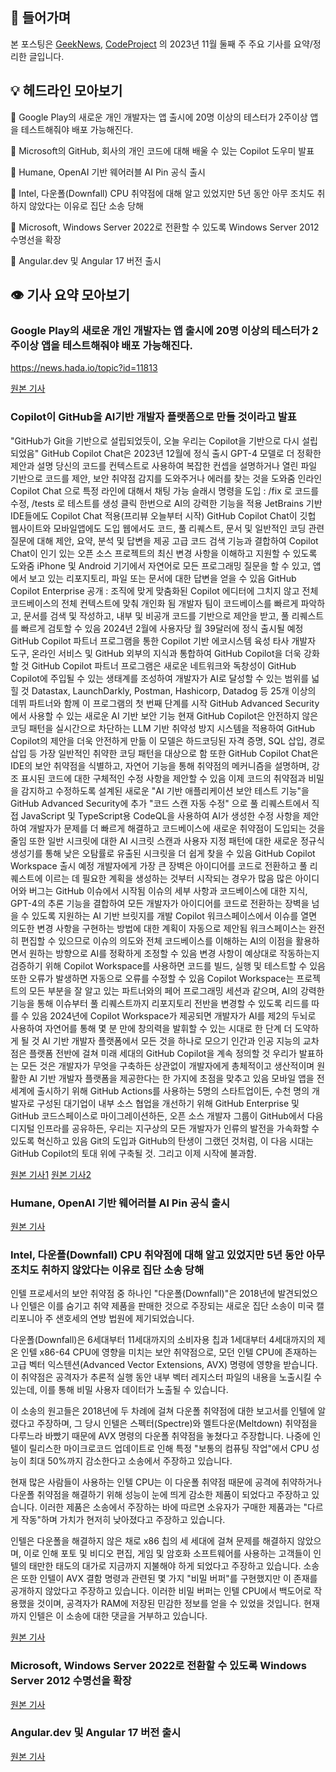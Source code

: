 ## 📢 들어가며

본 포스팅은 [GeekNews](https://news.hada.io/), [CodeProject](https://www.codeproject.com/script/news/list.aspx) 의 2023년 11월 둘째 주 주요 기사를 요약/정리한 글입니다.

## 💡 헤드라인 모아보기

📰 Google Play의 새로운 개인 개발자는 앱 출시에 20명 이상의 테스터가 2주이상 앱을 테스트해줘야 배포 가능해진다.

📰 Microsoft의 GitHub, 회사의 개인 코드에 대해 배울 수 있는 Copilot 도우미 발표

📰 Humane, OpenAI 기반 웨어러블 AI Pin 공식 출시

📰 Intel, 다운폴(Downfall) CPU 취약점에 대해 알고 있었지만 5년 동안 아무 조치도 취하지 않았다는 이유로 집단 소송 당해

📰 Microsoft, Windows Server 2022로 전환할 수 있도록 Windows Server 2012 수명선을 확장

📰 Angular.dev 및 Angular 17 버전 출시

## 👁️ 기사 요약 모아보기

### Google Play의 새로운 개인 개발자는 앱 출시에 20명 이상의 테스터가 2주이상 앱을 테스트해줘야 배포 가능해진다.

https://news.hada.io/topic?id=11813

[원본 기사](https://support.google.com/googleplay/android-developer/answer/14151465?hl=ko)

### Copilot이 GitHub을 AI기반 개발자 플랫폼으로 만들 것이라고 발표

"GitHub가 Git을 기반으로 설립되었듯이, 오늘 우리는 Copilot을 기반으로 다시 설립되었음"
GitHub Copilot Chat은 2023년 12월에 정식 출시
GPT-4 모델로 더 정확한 제안과 설명
당신의 코드를 컨텍스트로 사용하여 복잡한 컨셉을 설명하거나 열린 파일 기반으로 코드를 제안, 보안 취약점 감지를 도와주거나 에러를 찾는 것을 도와줌
인라인 Copilot Chat 으로 특정 라인에 대해서 채팅 가능
슬래시 명령을 도입 : /fix 로 코드를 수정, /tests 로 테스트를 생성
클릭 한번으로 AI의 강력한 기능을 적용
JetBrains 기반 IDE들에도 Copilot Chat 적용(프리뷰 오늘부터 시작)
GitHub Copilot Chat이 깃헙 웹사이트와 모바일앱에도 도입
웹에서도 코드, 풀 리퀘스트, 문서 및 일반적인 코딩 관련 질문에 대해 제안, 요약, 분석 및 답변을 제공
고급 코드 검색 기능과 결합하여 Copilot Chat이 인기 있는 오픈 소스 프로젝트의 최신 변경 사항을 이해하고 지원할 수 있도록 도와줌
iPhone 및 Android 기기에서 자연어로 모든 프로그래밍 질문을 할 수 있고, 앱에서 보고 있는 리포지토리, 파일 또는 문서에 대한 답변을 얻을 수 있음
GitHub Copilot Enterprise 공개 : 조직에 맞게 맞춤화된 Copilot
에디터에 그치지 않고 전체 코드베이스의 전체 컨텍스트에 맞춰 개인화 됨
개발자 팀이 코드베이스를 빠르게 파악하고, 문서를 검색 및 작성하고, 내부 및 비공개 코드를 기반으로 제안을 받고, 풀 리퀘스트를 빠르게 검토할 수 있음
2024년 2월에 사용자당 월 39달러에 정식 출시될 예정
GitHub Copilot 파트너 프로그램을 통한 Copilot 기반 에코시스템 육성
타사 개발자 도구, 온라인 서비스 및 GitHub 외부의 지식과 통합하여 GitHub Copilot을 더욱 강화할 것
GitHub Copilot 파트너 프로그램은 새로운 네트워크와 독창성이 GitHub Copilot에 주입될 수 있는 생태계를 조성하여 개발자가 AI로 달성할 수 있는 범위를 넓힐 것
Datastax, LaunchDarkly, Postman, Hashicorp, Datadog 등 25개 이상의 데뷔 파트너와 함께 이 프로그램의 첫 번째 단계를 시작
GitHub Advanced Security에서 사용할 수 있는 새로운 AI 기반 보안 기능
현재 GitHub Copilot은 안전하지 않은 코딩 패턴을 실시간으로 차단하는 LLM 기반 취약성 방지 시스템을 적용하여 GitHub Copilot의 제안을 더욱 안전하게 만듦
이 모델은 하드코딩된 자격 증명, SQL 삽입, 경로 삽입 등 가장 일반적인 취약한 코딩 패턴을 대상으로 함
또한 GitHub Copilot Chat은 IDE의 보안 취약점을 식별하고, 자연어 기능을 통해 취약점의 메커니즘을 설명하며, 강조 표시된 코드에 대한 구체적인 수정 사항을 제안할 수 있음
이제 코드의 취약점과 비밀을 감지하고 수정하도록 설계된 새로운 "AI 기반 애플리케이션 보안 테스트 기능"을 GitHub Advanced Security에 추가
"코드 스캔 자동 수정" 으로 풀 리퀘스트에서 직접 JavaScript 및 TypeScript용 CodeQL을 사용하여 AI가 생성한 수정 사항을 제안하여 개발자가 문제를 더 빠르게 해결하고 코드베이스에 새로운 취약점이 도입되는 것을 줄임
또한 일반 시크릿에 대한 AI 시크릿 스캔과 사용자 지정 패턴에 대한 새로운 정규식 생성기를 통해 낮은 오탐률로 유출된 시크릿을 더 쉽게 찾을 수 있음
GitHub Copilot Workspace 출시 예정
개발자에게 가장 큰 장벽은 아이디어를 코드로 전환하고 풀 리퀘스트에 이르는 데 필요한 계획을 생성하는 것부터 시작되는 경우가 많음
많은 아이디어와 버그는 GitHub 이슈에서 시작됨
이슈의 세부 사항과 코드베이스에 대한 지식, GPT-4의 추론 기능을 결합하여 모든 개발자가 아이디어를 코드로 전환하는 장벽을 넘을 수 있도록 지원하는 AI 기반 브릿지를 개발
Copilot 워크스페이스에서 이슈를 열면 의도한 변경 사항을 구현하는 방법에 대한 계획이 자동으로 제안됨
워크스페이스는 완전히 편집할 수 있으므로 이슈의 의도와 전체 코드베이스를 이해하는 AI의 이점을 활용하면서 원하는 방향으로 AI를 정확하게 조정할 수 있음
변경 사항이 예상대로 작동하는지 검증하기 위해 Copilot Workspace를 사용하면 코드를 빌드, 실행 및 테스트할 수 있음
또한 오류가 발생하면 자동으로 오류를 수정할 수 있음
Copilot Workspace는 프로젝트의 모든 부분을 잘 알고 있는 파트너와의 페어 프로그래밍 세션과 같으며, AI의 강력한 기능을 통해 이슈부터 풀 리퀘스트까지 리포지토리 전반을 변경할 수 있도록 리드를 따를 수 있음
2024년에 Copilot Workspace가 제공되면 개발자가 AI를 제2의 두뇌로 사용하여 자연어를 통해 몇 분 만에 창의력을 발휘할 수 있는 시대로 한 단계 더 도약하게 될 것
AI 기반 개발자 플랫폼에서 모든 것을 하나로 모으기
인간과 인공 지능의 교차점은 플랫폼 전반에 걸쳐 미래 세대의 GitHub Copilot을 계속 정의할 것
우리가 발표하는 모든 것은 개발자가 무엇을 구축하든 상관없이 개발자에게 총체적이고 생산적이며 원활한 AI 기반 개발자 플랫폼을 제공한다는 한 가지에 초점을 맞추고 있음
모바일 앱을 전 세계에 출시하기 위해 GitHub Actions를 사용하는 5명의 스타트업이든, 수천 명의 개발자로 구성된 대기업이 내부 소스 협업을 개선하기 위해 GitHub Enterprise 및 GitHub 코드스페이스로 마이그레이션하든, 오픈 소스 개발자 그룹이 GitHub에서 다음 디지털 인프라를 공유하든, 우리는 지구상의 모든 개발자가 인류의 발전을 가속화할 수 있도록 혁신하고 있음
Git의 도입과 GitHub의 탄생이 그랬던 것처럼, 이 다음 시대는 GitHub Copilot의 토대 위에 구축될 것. 그리고 이제 시작에 불과함.

[원본 기사1](https://www.cnbc.com/2023/11/08/microsoft-launches-github-copilot-enterprise-to-help-with-private-code.html)
[원본 기사2](https://github.blog/2023-11-08-universe-2023-copilot-transforms-github-into-the-ai-powered-developer-platform/)

### Humane, OpenAI 기반 웨어러블 AI Pin 공식 출시

[원본 기사](https://www.theverge.com/2023/11/9/23953901/humane-ai-pin-launch-date-price-openai)

### Intel, 다운폴(Downfall) CPU 취약점에 대해 알고 있었지만 5년 동안 아무 조치도 취하지 않았다는 이유로 집단 소송 당해

인텔 프로세서의 보안 취약점 중 하나인 "다운폴(Downfall)"은 2018년에 발견되었으나 인텔은 이를 숨기고 취약 제품을 판매한 것으로 주장되는 새로운 집단 소송이 미국 캘리포니아 주 샌호세의 연방 법원에 제기되었습니다.

다운폴(Downfall)은 6세대부터 11세대까지의 소비자용 칩과 1세대부터 4세대까지의 제온 인텔 x86-64 CPU에 영향을 미치는 보안 취약점으로, 모던 인텔 CPU에 존재하는 고급 벡터 익스텐션(Advanced Vector Extensions, AVX) 명령에 영향을 받습니다. 이 취약점은 공격자가 추론적 실행 동안 내부 벡터 레지스터 파일의 내용을 노출시킬 수 있는데, 이를 통해 비밀 사용자 데이터가 노출될 수 있습니다.

이 소송의 원고들은 2018년에 두 차례에 걸쳐 다운폴 취약점에 대한 보고서를 인텔에 알렸다고 주장하며, 그 당시 인텔은 스펙터(Spectre)와 멜트다운(Meltdown) 취약점을 다루느라 바빴기 때문에 AVX 명령의 다운폴 취약점을 놓쳤다고 주장합니다. 나중에 인텔이 릴리스한 마이크로코드 업데이트로 인해 특정 "보통의 컴퓨팅 작업"에서 CPU 성능이 최대 50%까지 감소한다고 소송에서 주장하고 있습니다.

현재 많은 사람들이 사용하는 인텔 CPU는 이 다운폴 취약점 때문에 공격에 취약하거나 다운폴 취약점을 해결하기 위해 성능이 눈에 띄게 감소한 제품이 되었다고 주장하고 있습니다. 이러한 제품은 소송에서 주장하는 바에 따르면 소유자가 구매한 제품과는 "다르게 작동"하며 가치가 현저히 낮아졌다고 주장하고 있습니다.

인텔은 다운폴을 해결하지 않은 채로 x86 칩의 세 세대에 걸쳐 문제를 해결하지 않았으며, 이로 인해 포토 및 비디오 편집, 게임 및 암호화 소프트웨어를 사용하는 고객들이 인텔의 태만한 태도의 대가로 지금까지 지불해야 하게 되었다고 주장하고 있습니다. 소송은 또한 인텔이 AVX 결함 명령과 관련된 몇 가지 "비밀 버퍼"를 구현했지만 이 존재를 공개하지 않았다고 주장하고 있습니다. 이러한 비밀 버퍼는 인텔 CPU에서 백도어로 작용했을 것이며, 공격자가 RAM에 저장된 민감한 정보를 얻을 수 있었을 것입니다. 현재까지 인텔은 이 소송에 대한 댓글을 거부하고 있습니다.

[원본 기사](https://www.techspot.com/news/100814-intel-knew-about-downfall-cpu-vulnerability-but-did.html)

### Microsoft, Windows Server 2022로 전환할 수 있도록 Windows Server 2012 수명선을 확장

[원본 기사](https://www.windowscentral.com/software-apps/microsoft-end-support-for-windows-server-2012)

### Angular.dev 및 Angular 17 버전 출시

[원본 기사](https://www.telerik.com/blogs/angular-dev-version-17-told-you-renaissance-here)
